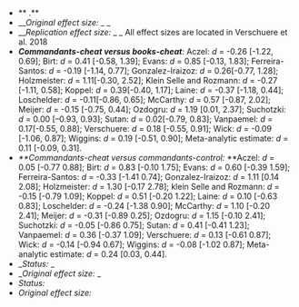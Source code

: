 ####  

* **  .** 
* ___Original effect size:_ _ _
* ___Replication effect size:_ _ _  All effect sizes are located in Verschuere et al. 2018
* _**Commandants-cheat versus books-cheat**:_  Aczel: _d_ = -0.26 [-1.22, 0.69]; Birt: _d_ = 0.41 [-0.58, 1.39]; Evans: _d_ = 0.85 [-0.13, 1.83]; Ferreira-Santos: _d_ = -0.19 [-1.14, 0.77]; Gonzalez-Iraizoz: _d_ = 0.26[-0.77, 1.28]; Holzmeister: _d_ = 1.11[-0.30, 2.52]; Klein Selle and Rozmann: _d_ = -0.27 [-1.11, 0.58]; Koppel: _d_ = 0.39[-0.40, 1.17];  Laine: _d_ = -0.37 [-1.18, 0.44]; Loschelder: _d_ = -0.11[-0.86, 0.65]; McCarthy: _d_ = 0.57 [-0.87, 2.02]; Meijer: _d_ = -0.15 [-0.75, 0.44]; Ozdogru: _d_ = 1.19 [0.01, 2.37]; Suchotzki: _d_ = 0.00 [–0.93, 0.93]; Sutan: _d_ = 0.02[-0.79, 0.83]; Vanpaemel: _d_ = 0.17[-0.55, 0.88]; Verschuere: _d_ = 0.18 [-0.55, 0.91]; Wick: _d_ = -0.09 [-1.06, 0.87]; Wiggins: _d_ = 0.19 [-0.51, 0.90]; Meta-analytic estimate: _d_ =  0.11 [-0.09, 0.31].
* _**Commandants-cheat versus commandants-control:_  **Aczel: _d_ = 0.05 [-0.77 0.88]; Birt: _d_ = 0.83 [-0.10 1.75]; Evans: _d_ = 0.60 [-0.39 1.59]; Ferreira-Santos: _d_ = -0.33 [-1.41 0.74]; Gonzalez-Iraizoz: _d_ = 1.11 [0.14 2.08]; Holzmeister: _d_ = 1.30 [-0.17 2.78]; klein Selle and Rozmann: _d_ = -0.15 [-0.79 1.09]; Koppel: _d_ = 0.51 [-0.20 1.22];  Laine: _d_ = 0.10 [-0.63 0.83]; Loschelder: _d_ = -0.24 [-1.38 0.90]; McCarthy: _d_ = 1.10 [-0.20 2.41]; Meijer: _d_ = -0.31 [-0.89 0.25]; Ozdogru: _d_ = 1.15 [-0.10 2.41]; Suchotzki: _d_ = -0.05 [-0.86 0.75]; Sutan: _d_ = 0.41 [-0.41 1.23]; Vanpaemel: _d_ = 0.36 [-0.37 1.09]; Verschuere: _d_ = 0.13 [-0.61 0.87]; Wick: _d_ = -0.14 [-0.94 0.67]; Wiggins: _d_ = -0.08 [-1.02 0.87]; Meta-analytic estimate: _d_ =  0.24 [0.03, 0.44].
* __Status:_ _
* __Original effect size:_ _
* _Status:_ 
* _Original effect size:_ 
